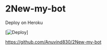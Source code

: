 # 2New-my-bot

 Deploy on Heroku



[![Deploy](https://www.herokucdn.com/deploy/button.svg)]

https://github.com/Anuvind830/2New-my-bot
